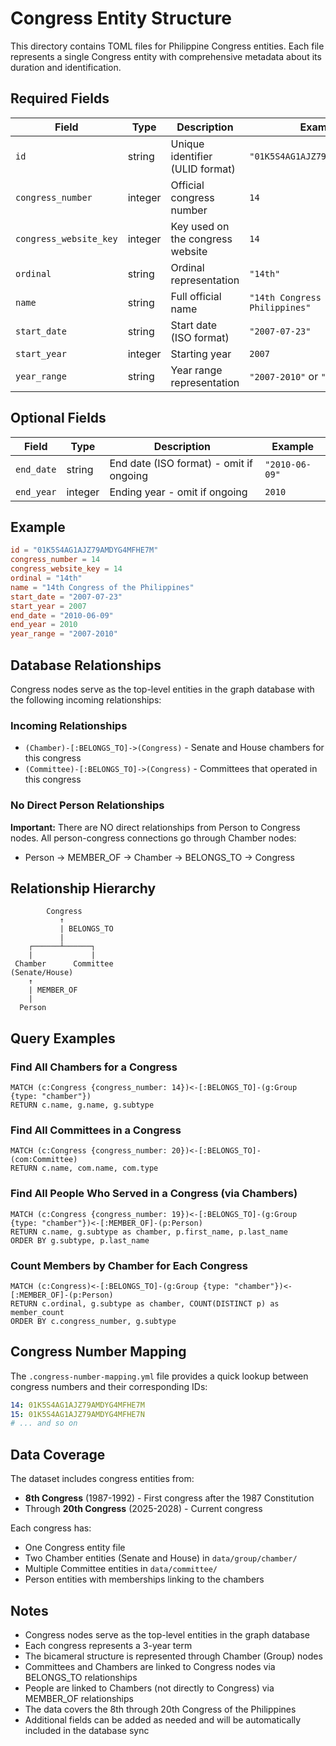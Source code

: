 # Congress Entity Structure

This directory contains TOML files for Philippine Congress entities. Each file
represents a single Congress entity with comprehensive metadata about its
duration and identification.

## Required Fields

| Field                  | Type    | Description                      | Example                              |
| ---------------------- | ------- | -------------------------------- | ------------------------------------ |
| `id`                   | string  | Unique identifier (ULID format)  | `"01K5S4AG1AJZ79AMDYG4MFHE7M"`       |
| `congress_number`      | integer | Official congress number         | `14`                                 |
| `congress_website_key` | integer | Key used on the congress website | `14`                                 |
| `ordinal`              | string  | Ordinal representation           | `"14th"`                             |
| `name`                 | string  | Full official name               | `"14th Congress of the Philippines"` |
| `start_date`           | string  | Start date (ISO format)          | `"2007-07-23"`                       |
| `start_year`           | integer | Starting year                    | `2007`                               |
| `year_range`           | string  | Year range representation        | `"2007-2010"` or `"2025-present"`    |

## Optional Fields

| Field      | Type    | Description                             | Example        |
| ---------- | ------- | --------------------------------------- | -------------- |
| `end_date` | string  | End date (ISO format) - omit if ongoing | `"2010-06-09"` |
| `end_year` | integer | Ending year - omit if ongoing           | `2010`         |

## Example

```toml
id = "01K5S4AG1AJZ79AMDYG4MFHE7M"
congress_number = 14
congress_website_key = 14
ordinal = "14th"
name = "14th Congress of the Philippines"
start_date = "2007-07-23"
start_year = 2007
end_date = "2010-06-09"
end_year = 2010
year_range = "2007-2010"
```

## Database Relationships

Congress nodes serve as the top-level entities in the graph database with the following incoming relationships:

### Incoming Relationships

- `(Chamber)-[:BELONGS_TO]->(Congress)` - Senate and House chambers for this congress
- `(Committee)-[:BELONGS_TO]->(Congress)` - Committees that operated in this congress

### No Direct Person Relationships

**Important:** There are NO direct relationships from Person to Congress nodes. All person-congress connections go through Chamber nodes:
- Person → MEMBER_OF → Chamber → BELONGS_TO → Congress

## Relationship Hierarchy

```
        Congress
           ↑
           | BELONGS_TO
           |
    ┌──────┴──────┐
    |             |
 Chamber      Committee
(Senate/House)
    ↑
    | MEMBER_OF
    |
  Person
```

## Query Examples

### Find All Chambers for a Congress
```cypher
MATCH (c:Congress {congress_number: 14})<-[:BELONGS_TO]-(g:Group {type: "chamber"})
RETURN c.name, g.name, g.subtype
```

### Find All Committees in a Congress
```cypher
MATCH (c:Congress {congress_number: 20})<-[:BELONGS_TO]-(com:Committee)
RETURN c.name, com.name, com.type
```

### Find All People Who Served in a Congress (via Chambers)
```cypher
MATCH (c:Congress {congress_number: 19})<-[:BELONGS_TO]-(g:Group {type: "chamber"})<-[:MEMBER_OF]-(p:Person)
RETURN c.name, g.subtype as chamber, p.first_name, p.last_name
ORDER BY g.subtype, p.last_name
```

### Count Members by Chamber for Each Congress
```cypher
MATCH (c:Congress)<-[:BELONGS_TO]-(g:Group {type: "chamber"})<-[:MEMBER_OF]-(p:Person)
RETURN c.ordinal, g.subtype as chamber, COUNT(DISTINCT p) as member_count
ORDER BY c.congress_number, g.subtype
```

## Congress Number Mapping

The `.congress-number-mapping.yml` file provides a quick lookup between congress
numbers and their corresponding IDs:

```yaml
14: 01K5S4AG1AJZ79AMDYG4MFHE7M
15: 01K5S4AG1AJZ79AMDYG4MFHE7N
# ... and so on
```

## Data Coverage

The dataset includes congress entities from:
- **8th Congress** (1987-1992) - First congress after the 1987 Constitution
- Through **20th Congress** (2025-2028) - Current congress

Each congress has:
- One Congress entity file
- Two Chamber entities (Senate and House) in `data/group/chamber/`
- Multiple Committee entities in `data/committee/`
- Person entities with memberships linking to the chambers

## Notes

- Congress nodes serve as the top-level entities in the graph database
- Each congress represents a 3-year term
- The bicameral structure is represented through Chamber (Group) nodes
- Committees and Chambers are linked to Congress nodes via BELONGS_TO relationships
- People are linked to Chambers (not directly to Congress) via MEMBER_OF relationships
- The data covers the 8th through 20th Congress of the Philippines
- Additional fields can be added as needed and will be automatically included in the database sync